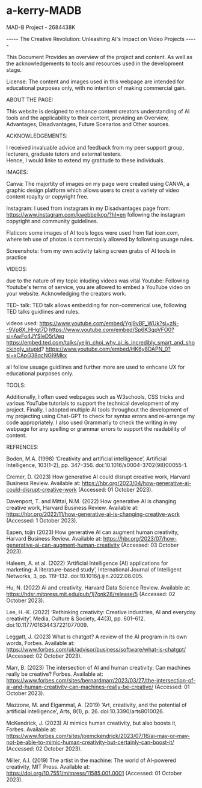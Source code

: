 # a-kerry-MADB
MAD-B Project - 2684438K

----- The Creative Revolution: Unleashing AI's Impact on Video Projects -----

This Document Provides an overview of the project and content.
As well as the acknowledgements to tools and resources used in the development stage. 


License:
The content and images used in this webpage are intended for educational purposes only, with no intention of making commercial gain. 


ABOUT THE PAGE:

This website is designed to enhance content creators understanding of AI tools and the applicability to their content, 
providing an Overview, Advantages, Disadvantages, Future Scenarios and Other sources. 


ACKNOWLEDGEMENTS: 

I received invaluable advice and feedback from my peer support group, lecturers, graduate tutors and external testers.  
Hence, I would linke to extend my gratitude to these individuals. 


IMAGES:

   Canva:
   The majortity of images on my page were created using CANVA, a graphic design platform which allows users to creat a variety of video content roaylty or copyright free. 

  Instagram: I used from instagram in my Disadvantages page from: https://www.instagram.com/kwebbelkop/?hl=en following the instagram copyright and community guidelines. 

   Flaticon: some images of AI tools logos were used from flat icon.com, where teh use of photos is commercially allowed by following usuage rules.

   Screenshots: from my own activity taking screen grabs of AI tools in practice

VIDEOS:

due to the nature of my topic inluding videos was vital 
   Youtube: Following Youtube's terms of service, you are allowed to embed a YouTube video on your website. Acknowledging the creators work. 

   TED- talk: TED talk allows embedding for non-commerical use, following TED talks guidlines and rules. 

   videos used:
         https://www.youtube.com/embed/Ygj9vBF_WUk?si=zN--9Vp8X_HHgt7D
         https://www.youtube.com/embed/Sp6K3qpVFO0?si=AwFo4JYSIeD5rUeq
         https://embed.ted.com/talks/yejin_choi_why_ai_is_incredibly_smart_and_shockingly_stupid? 
         https://www.youtube.com/embed/HK6y8DAPN_0?si=xCApG38qcNGI9Mkx

   all follow usuage guidlines and further more are used to enhcane UX for educational purposes only. 
         
         
         

 TOOLS: 
 
  Additionally, I often used webpages such as W3schools, CSS tricks and various YouTube tutorials to support the technical development of my project. 
  Finally, I adopted multiple AI tools throughout the development of my projecting using Chat-GPT to check for syntax errors and re-arrange my code appropriately. I also             used Grammarly to check the writing in my webpage for any spelling or grammar errors to support the readability of content. 


























REFRENCES:



Boden, M.A. (1998) ‘Creativity and artificial intelligence’, Artificial Intelligence, 103(1–2), pp. 347–356. doi:10.1016/s0004-3702(98)00055-1. 

Cremer, D. (2023) How generative AI could disrupt creative work, Harvard Business Review. Available at: https://hbr.org/2023/04/how-generative-ai-could-disrupt-creative-work (Accessed: 01 October 2023). 

Davenport, T. and Mittal, N.M. (2022) How generative AI is changing creative work, Harvard Business Review. Available at: https://hbr.org/2022/11/how-generative-ai-is-changing-creative-work (Accessed: 1 October 2023). 

Eapen,  tojin (2023) How generative AI can augment human creativity, Harvard Business Review. Available at: https://hbr.org/2023/07/how-generative-ai-can-augment-human-creativity (Accessed: 03 October 2023). 

Haleem, A. et al. (2022) ‘Artificial Intelligence (AI) applications for marketing: A literature-based study’, International Journal of Intelligent Networks, 3, pp. 119–132. doi:10.1016/j.ijin.2022.08.005. 

Hu, N. (2022) Ai and creativity, Harvard Data Science Review. Available at: https://hdsr.mitpress.mit.edu/pub/1j7onk28/release/5 (Accessed: 02 October 2023). 

Lee, H.-K. (2022) ‘Rethinking creativity: Creative industries, AI and everyday creativity’, Media, Culture & Society, 44(3), pp. 601–612. doi:10.1177/01634437221077009. 

Leggatt, J. (2023) What is chatgpt? A review of the AI program in its own words, Forbes. Available at: https://www.forbes.com/uk/advisor/business/software/what-is-chatgpt/ (Accessed: 02 October 2023).

Marr, B. (2023) The intersection of AI and human creativity: Can machines really be creative? Forbes. Available at: https://www.forbes.com/sites/bernardmarr/2023/03/27/the-intersection-of-ai-and-human-creativity-can-machines-really-be-creative/ (Accessed: 01 October 2023). 

Mazzone, M. and Elgammal, A. (2019) ‘Art, creativity, and the potential of artificial intelligence’, Arts, 8(1), p. 26. doi:10.3390/arts8010026. 

McKendrick, J. (2023) AI mimics human creativity, but also boosts it, Forbes. Available at: https://www.forbes.com/sites/joemckendrick/2023/07/16/ai-may-or-may-not-be-able-to-mimic-human-creativity-but-certainly-can-boost-it/ (Accessed: 02 October 2023).

Miller, A.I. (2019) The artist in the machine: The world of AI-powered creativity, MIT Press. Available at: https://doi.org/10.7551/mitpress/11585.001.0001 (Accessed: 01 October 2023).



